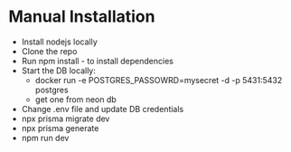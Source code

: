 # Manual Installation
- Install nodejs locally
- Clone the repo 
- Run npm install - to install dependencies
- Start the DB locally:
    - docker run -e POSTGRES_PASSOWRD=mysecret -d -p 5431:5432 postgres
    - get one from neon db
- Change .env file and update DB credentials
- npx prisma migrate dev
- npx prisma generate
- npm run dev